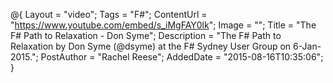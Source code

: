 @{
    Layout = "video";
    Tags = "F#";
    ContentUrl = "https://www.youtube.com/embed/s_iMgFAY0lk";
    Image = "";
    Title = "The F# Path to Relaxation - Don Syme";
    Description = "The F# Path to Relaxation by Don Syme (@dsyme) at the F# Sydney User Group on 6-Jan-2015.";
    PostAuthor = "Rachel Reese";
    AddedDate = "2015-08-16T10:35:06";
}